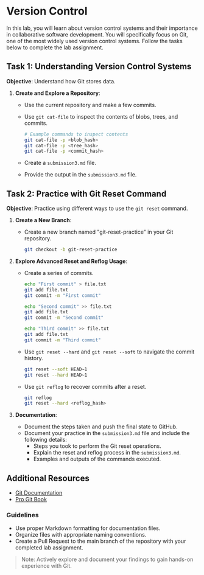 # Version Control

In this lab, you will learn about version control systems and their importance in collaborative software development. You will specifically focus on Git, one of the most widely used version control systems. Follow the tasks below to complete the lab assignment.

## Task 1: Understanding Version Control Systems

**Objective**: Understand how Git stores data.

1. **Create and Explore a Repository**:
   - Use the current repository and make a few commits.
   - Use `git cat-file` to inspect the contents of blobs, trees, and commits.

     ```sh
     # Example commands to inspect contents
     git cat-file -p <blob_hash>
     git cat-file -p <tree_hash>
     git cat-file -p <commit_hash>
     ```

   - Create a `submission3.md` file.
   - Provide the output in the `submission3.md` file.

## Task 2: Practice with Git Reset Command

**Objective**: Practice using different ways to use the `git reset` command.

1. **Create a New Branch**:
   - Create a new branch named "git-reset-practice" in your Git repository.

     ```sh
     git checkout -b git-reset-practice
     ```

2. **Explore Advanced Reset and Reflog Usage**:
   - Create a series of commits.

     ```sh
     echo "First commit" > file.txt
     git add file.txt
     git commit -m "First commit"
     
     echo "Second commit" >> file.txt
     git add file.txt
     git commit -m "Second commit"
     
     echo "Third commit" >> file.txt
     git add file.txt
     git commit -m "Third commit"
     ```

   - Use `git reset --hard` and `git reset --soft` to navigate the commit history.

     ```sh
     git reset --soft HEAD~1
     git reset --hard HEAD~1
     ```

   - Use `git reflog` to recover commits after a reset.

     ```sh
     git reflog
     git reset --hard <reflog_hash>
     ```

3. **Documentation**:
   - Document the steps taken and push the final state to GitHub.
   - Document your practice in the `submission3.md` file and include the following details:
     - Steps you took to perform the Git reset operations.
     - Explain the reset and reflog process in the `submission3.md`.
     - Examples and outputs of the commands executed.

## Additional Resources

- [Git Documentation](https://git-scm.com/doc)
- [Pro Git Book](https://git-scm.com/book/en/v2)

### Guidelines

- Use proper Markdown formatting for documentation files.
- Organize files with appropriate naming conventions.
- Create a Pull Request to the main branch of the repository with your completed lab assignment.

> Note: Actively explore and document your findings to gain hands-on experience with Git.
